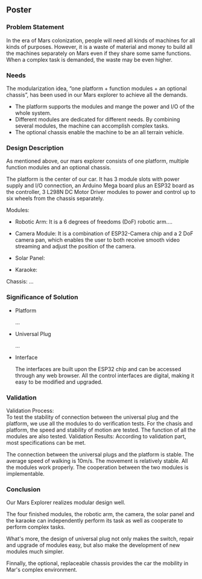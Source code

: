 ## Poster


### Problem Statement

In the era of Mars colonization, people will need all kinds of machines for all kinds of  purposes. However, it is a waste of material and money to build all the machines separately on Mars even if they share some same functions. When a complex task is demanded, the waste may be even higher.

### Needs

The modularization idea, “one platform +  function modules + an optional chassis”, has been used in our Mars explorer to achieve all the demands.

  - The platform supports the modules and mange the power and I/O of the whole system. 
  - Different modules are dedicated for different needs. By combining several modules, the machine can accomplish complex tasks.
  - The optional chassis enable the machine to be an all terrain vehicle.



### Design Description

As mentioned above, our mars explorer consists of one platform, multiple function modules and an optional chassis.

The platform is the center of our car. It has 3 module slots with power supply and I/O connection, an Arduino Mega board plus an ESP32 board as the controller, 3 L298N DC Motor Driver modules to  power and control up to six wheels from the chassis separately. 

Modules:

- Robotic Arm: It is a 6 degrees of freedoms (DoF) robotic arm....

- Camera Module: It is a combination of ESP32-Camera chip and a 2 DoF camera pan, which enables the user to both receive smooth video streaming and adjust the position of the camera.
- Solar Panel:
- Karaoke:

Chassis: ...

### Significance of Solution

- Platform

  ...

- Universal Plug

  ...

- Interface

  The interfaces are built upon the ESP32 chip and can be accessed through any web browser. All the control interfaces are digital, making it easy to be modified and upgraded.

  

### Validation

Validation Process:       
To test the stability of connection between the universal plug and the platform, we use all the modules to do verification tests.
For the chasis and platform, the speed and stability of motion are tested. 
The function of all the modules are also tested.
Validation Results:
According to validation part, most specifications can be met.

The connection between the universal plugs and the platform is stable.
The average speed of walking is 10m/s.
The movement is relatively stable. 
All the modules work properly.
The cooperation between the two modules is implementable. 

### Conclusion

Our Mars Explorer realizes modular design well.

The four finished modules, the robotic arm, the camera, the solar panel and the karaoke can independently perform its task as well as cooperate  to perform complex tasks.

What's more, the design of universal plug not only makes the switch, repair and upgrade of modules easy, but also make the development of new modules much simpler.

Finnally, the optional, replaceable chassis provides the car the mobility in Mar's complex environment.


